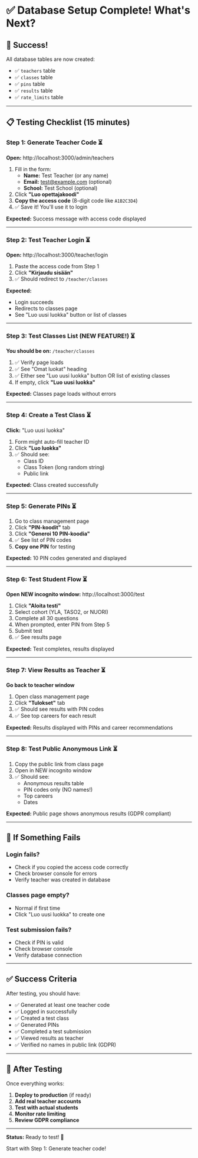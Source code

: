 # ✅ Database Setup Complete! What's Next?

## 🎉 Success!
All database tables are now created:
- ✅ `teachers` table
- ✅ `classes` table  
- ✅ `pins` table
- ✅ `results` table
- ✅ `rate_limits` table

---

## 📋 Testing Checklist (15 minutes)

### Step 1: Generate Teacher Code ⏳
**Open:** http://localhost:3000/admin/teachers

1. Fill in the form:
   - **Name:** Test Teacher (or any name)
   - **Email:** test@example.com (optional)
   - **School:** Test School (optional)
2. Click **"Luo opettajakoodi"**
3. **Copy the access code** (8-digit code like `A1B2C3D4`)
4. ✅ Save it! You'll use it to login

**Expected:** Success message with access code displayed

---

### Step 2: Test Teacher Login ⏳
**Open:** http://localhost:3000/teacher/login

1. Paste the access code from Step 1
2. Click **"Kirjaudu sisään"**
3. ✅ Should redirect to `/teacher/classes`

**Expected:** 
- Login succeeds
- Redirects to classes page
- See "Luo uusi luokka" button or list of classes

---

### Step 3: Test Classes List (NEW FEATURE!) ⏳
**You should be on:** `/teacher/classes`

1. ✅ Verify page loads
2. ✅ See "Omat luokat" heading
3. ✅ Either see "Luo uusi luokka" button OR list of existing classes
4. If empty, click **"Luo uusi luokka"**

**Expected:** Classes page loads without errors

---

### Step 4: Create a Test Class ⏳
**Click:** "Luo uusi luokka"

1. Form might auto-fill teacher ID
2. Click **"Luo luokka"**
3. ✅ Should see:
   - Class ID
   - Class Token (long random string)
   - Public link

**Expected:** Class created successfully

---

### Step 5: Generate PINs ⏳
1. Go to class management page
2. Click **"PIN-koodit"** tab
3. Click **"Generoi 10 PIN-koodia"**
4. ✅ See list of PIN codes
5. **Copy one PIN** for testing

**Expected:** 10 PIN codes generated and displayed

---

### Step 6: Test Student Flow ⏳
**Open NEW incognito window:** http://localhost:3000/test

1. Click **"Aloita testi"**
2. Select cohort (YLA, TASO2, or NUORI)
3. Complete all 30 questions
4. When prompted, enter PIN from Step 5
5. Submit test
6. ✅ See results page

**Expected:** Test completes, results displayed

---

### Step 7: View Results as Teacher ⏳
**Go back to teacher window**

1. Open class management page
2. Click **"Tulokset"** tab
3. ✅ Should see results with PIN codes
4. ✅ See top careers for each result

**Expected:** Results displayed with PINs and career recommendations

---

### Step 8: Test Public Anonymous Link ⏳
1. Copy the public link from class page
2. Open in NEW incognito window
3. ✅ Should see:
   - Anonymous results table
   - PIN codes only (NO names!)
   - Top careers
   - Dates

**Expected:** Public page shows anonymous results (GDPR compliant)

---

## 🐛 If Something Fails

### Login fails?
- Check if you copied the access code correctly
- Check browser console for errors
- Verify teacher was created in database

### Classes page empty?
- Normal if first time
- Click "Luo uusi luokka" to create one

### Test submission fails?
- Check if PIN is valid
- Check browser console
- Verify database connection

---

## ✅ Success Criteria

After testing, you should have:
- ✅ Generated at least one teacher code
- ✅ Logged in successfully
- ✅ Created a test class
- ✅ Generated PINs
- ✅ Completed a test submission
- ✅ Viewed results as teacher
- ✅ Verified no names in public link (GDPR)

---

## 🚀 After Testing

Once everything works:
1. **Deploy to production** (if ready)
2. **Add real teacher accounts**
3. **Test with actual students**
4. **Monitor rate limiting**
5. **Review GDPR compliance**

---

**Status:** Ready to test! 🎉

Start with Step 1: Generate teacher code!



